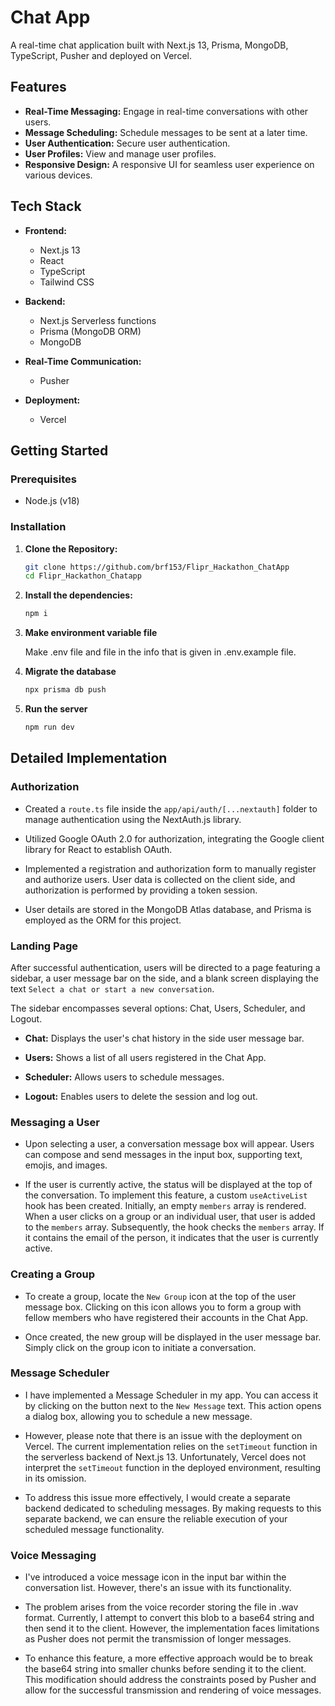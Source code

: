 # Chat App

A real-time chat application built with Next.js 13, Prisma, MongoDB, TypeScript, Pusher and deployed on Vercel.

## Features

- **Real-Time Messaging:** Engage in real-time conversations with other users.
- **Message Scheduling:** Schedule messages to be sent at a later time.
- **User Authentication:** Secure user authentication.
- **User Profiles:** View and manage user profiles.
- **Responsive Design:** A responsive UI for seamless user experience on various devices.

## Tech Stack

- **Frontend:**
  - Next.js 13
  - React
  - TypeScript
  - Tailwind CSS

- **Backend:**
  - Next.js Serverless functions
  - Prisma (MongoDB ORM)
  - MongoDB

- **Real-Time Communication:**
  - Pusher

- **Deployment:**
  - Vercel

## Getting Started

### Prerequisites

- Node.js (v18)

### Installation

1. **Clone the Repository:**
   ```bash
   git clone https://github.com/brf153/Flipr_Hackathon_ChatApp
   cd Flipr_Hackathon_Chatapp

2. **Install the dependencies:**
    ```bash
    npm i

3. **Make environment variable file**
   
   Make .env file and file in the info that is given in .env.example file.

4. **Migrate the database**
    ```bash
    npx prisma db push

5. **Run the server**
   ```bash
   npm run dev

## Detailed Implementation

### Authorization

- Created a `route.ts` file inside the `app/api/auth/[...nextauth]` folder to manage authentication using the NextAuth.js library.

- Utilized Google OAuth 2.0 for authorization, integrating the Google client library for React to establish OAuth.

- Implemented a registration and authorization form to manually register and authorize users. User data is collected on the client side, and authorization is performed by providing a token session.

- User details are stored in the MongoDB Atlas database, and Prisma is employed as the ORM for this project.


### Landing Page

After successful authentication, users will be directed to a page featuring a sidebar, a user message bar on the side, and a blank screen displaying the text `Select a chat or start a new conversation`.

The sidebar encompasses several options: Chat, Users, Scheduler, and Logout.

- **Chat:** Displays the user's chat history in the side user message bar.
  
- **Users:** Shows a list of all users registered in the Chat App.

- **Scheduler:** Allows users to schedule messages.

- **Logout:** Enables users to delete the session and log out.


### Messaging a User

- Upon selecting a user, a conversation message box will appear. Users can compose and send messages in the input box, supporting text, emojis, and images.

- If the user is currently active, the status will be displayed at the top of the conversation. To implement this feature, a custom `useActiveList` hook has been created. Initially, an empty `members` array is rendered. When a user clicks on a group or an individual user, that user is added to the `members` array. Subsequently, the hook checks the `members` array. If it contains the email of the person, it indicates that the user is currently active.


### Creating a Group

- To create a group, locate the `New Group` icon at the top of the user message box. Clicking on this icon allows you to form a group with fellow members who have registered their accounts in the Chat App.

- Once created, the new group will be displayed in the user message bar. Simply click on the group icon to initiate a conversation.

### Message Scheduler

- I have implemented a Message Scheduler in my app. You can access it by clicking on the button next to the `New Message` text. This action opens a dialog box, allowing you to schedule a new message.

- However, please note that there is an issue with the deployment on Vercel. The current implementation relies on the `setTimeout` function in the serverless backend of Next.js 13. Unfortunately, Vercel does not interpret the `setTimeout` function in the deployed environment, resulting in its omission.

- To address this issue more effectively, I would create a separate backend dedicated to scheduling messages. By making requests to this separate backend, we can ensure the reliable execution of your scheduled message functionality.


### Voice Messaging

- I've introduced a voice message icon in the input bar within the conversation list. However, there's an issue with its functionality.

- The problem arises from the voice recorder storing the file in .wav format. Currently, I attempt to convert this blob to a base64 string and then send it to the client. However, the implementation faces limitations as Pusher does not permit the transmission of longer messages.

- To enhance this feature, a more effective approach would be to break the base64 string into smaller chunks before sending it to the client. This modification should address the constraints posed by Pusher and allow for the successful transmission and rendering of voice messages.


